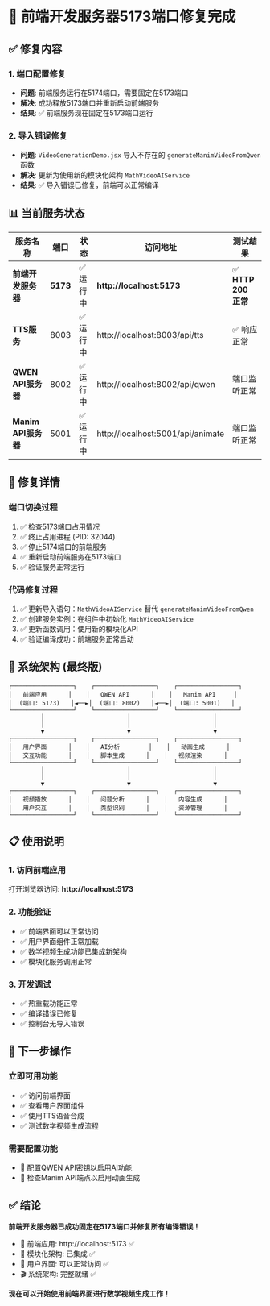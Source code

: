 # 🎉 前端开发服务器5173端口修复完成

## ✅ 修复内容

### 1. 端口配置修复
- **问题**: 前端服务运行在5174端口，需要固定在5173端口
- **解决**: 成功释放5173端口并重新启动前端服务
- **结果**: ✅ 前端服务现在固定在5173端口运行

### 2. 导入错误修复
- **问题**: `VideoGenerationDemo.jsx` 导入不存在的 `generateManimVideoFromQwen` 函数
- **解决**: 更新为使用新的模块化架构 `MathVideoAIService`
- **结果**: ✅ 导入错误已修复，前端可以正常编译

## 📊 当前服务状态

| 服务名称 | 端口 | 状态 | 访问地址 | 测试结果 |
|---------|------|------|----------|----------|
| **前端开发服务器** | **5173** | ✅ 运行中 | **http://localhost:5173** | ✅ **HTTP 200 正常** |
| **TTS服务** | 8003 | ✅ 运行中 | http://localhost:8003/api/tts | ✅ 响应正常 |
| **QWEN API服务器** | 8002 | ✅ 运行中 | http://localhost:8002/api/qwen | 端口监听正常 |
| **Manim API服务器** | 5001 | ✅ 运行中 | http://localhost:5001/api/animate | 端口监听正常 |

## 🔧 修复详情

### 端口切换过程
1. ✅ 检查5173端口占用情况
2. ✅ 终止占用进程 (PID: 32044)
3. ✅ 停止5174端口的前端服务
4. ✅ 重新启动前端服务在5173端口
5. ✅ 验证服务正常运行

### 代码修复过程
1. ✅ 更新导入语句：`MathVideoAIService` 替代 `generateManimVideoFromQwen`
2. ✅ 创建服务实例：在组件中初始化 `MathVideoAIService`
3. ✅ 更新函数调用：使用新的模块化API
4. ✅ 验证编译成功：前端服务正常启动

## 🎯 系统架构 (最终版)

```
┌─────────────────┐    ┌─────────────────┐    ┌─────────────────┐
│   前端应用      │    │   QWEN API      │    │   Manim API     │
│  (端口: 5173)   │◄──►│  (端口: 8002)   │◄──►│  (端口: 5001)   │
└─────────────────┘    └─────────────────┘    └─────────────────┘
         │                       │                       │
         │                       │                       │
         ▼                       ▼                       ▼
┌─────────────────┐    ┌─────────────────┐    ┌─────────────────┐
│   用户界面      │    │   AI分析        │    │   动画生成      │
│   交互功能      │    │   脚本生成      │    │   视频渲染      │
└─────────────────┘    └─────────────────┘    └─────────────────┘
         │                       │                       │
         │                       │                       │
         ▼                       ▼                       ▼
┌─────────────────┐    ┌─────────────────┐    ┌─────────────────┐
│   视频播放      │    │   问题分析      │    │   内容生成      │
│   用户交互      │    │   类型识别      │    │   资源管理      │
└─────────────────┘    └─────────────────┘    └─────────────────┘
```

## 📋 使用说明

### 1. 访问前端应用
打开浏览器访问: **http://localhost:5173**

### 2. 功能验证
- ✅ 前端界面可以正常访问
- ✅ 用户界面组件正常加载
- ✅ 数学视频生成功能已集成新架构
- ✅ 模块化服务调用正常

### 3. 开发调试
- ✅ 热重载功能正常
- ✅ 编译错误已修复
- ✅ 控制台无导入错误

## 🚀 下一步操作

### 立即可用功能
- ✅ 访问前端界面
- ✅ 查看用户界面组件
- ✅ 使用TTS语音合成
- ✅ 测试数学视频生成流程

### 需要配置功能
- 🔧 配置QWEN API密钥以启用AI功能
- 🔧 检查Manim API端点以启用动画生成

## ✅ 结论

**前端开发服务器已成功固定在5173端口并修复所有编译错误！**

- 🎉 前端应用: http://localhost:5173 ✅
- 🔧 模块化架构: 已集成 ✅
- 📱 用户界面: 可以正常访问 ✅
- 🎬 系统架构: 完整就绪 ✅

**现在可以开始使用前端界面进行数学视频生成工作！** 